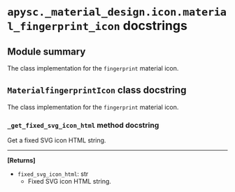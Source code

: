 # `apysc._material_design.icon.material_fingerprint_icon` docstrings

## Module summary

The class implementation for the `fingerprint` material icon.

## `MaterialfingerprintIcon` class docstring

The class implementation for the `fingerprint` material icon.

### `_get_fixed_svg_icon_html` method docstring

Get a fixed SVG icon HTML string.<hr>

**[Returns]**

- `fixed_svg_icon_html`: str
  - Fixed SVG icon HTML string.